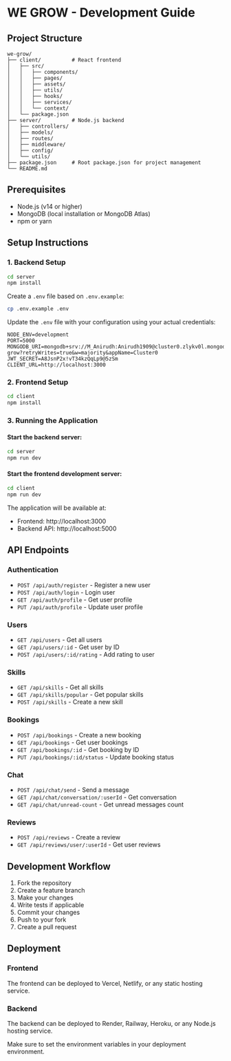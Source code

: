 # WE GROW - Development Guide

## Project Structure

```
we-grow/
├── client/          # React frontend
│   ├── src/
│   │   ├── components/
│   │   ├── pages/
│   │   ├── assets/
│   │   ├── utils/
│   │   ├── hooks/
│   │   ├── services/
│   │   └── context/
│   └── package.json
├── server/          # Node.js backend
│   ├── controllers/
│   ├── models/
│   ├── routes/
│   ├── middleware/
│   ├── config/
│   └── utils/
├── package.json     # Root package.json for project management
└── README.md
```

## Prerequisites

- Node.js (v14 or higher)
- MongoDB (local installation or MongoDB Atlas)
- npm or yarn

## Setup Instructions

### 1. Backend Setup

```bash
cd server
npm install
```

Create a `.env` file based on `.env.example`:

```bash
cp .env.example .env
```

Update the `.env` file with your configuration using your actual credentials:

```
NODE_ENV=development
PORT=5000
MONGODB_URI=mongodb+srv://M_Anirudh:Anirudh1909@cluster0.zlykv0l.mongodb.net/we-grow?retryWrites=true&w=majority&appName=Cluster0
JWT_SECRET=A8JsnP2x!vT34kzQqLp9@5zSm
CLIENT_URL=http://localhost:3000
```

### 2. Frontend Setup

```bash
cd client
npm install
```

### 3. Running the Application

#### Start the backend server:

```bash
cd server
npm run dev
```

#### Start the frontend development server:

```bash
cd client
npm run dev
```

The application will be available at:
- Frontend: http://localhost:3000
- Backend API: http://localhost:5000

## API Endpoints

### Authentication
- `POST /api/auth/register` - Register a new user
- `POST /api/auth/login` - Login user
- `GET /api/auth/profile` - Get user profile
- `PUT /api/auth/profile` - Update user profile

### Users
- `GET /api/users` - Get all users
- `GET /api/users/:id` - Get user by ID
- `POST /api/users/:id/rating` - Add rating to user

### Skills
- `GET /api/skills` - Get all skills
- `GET /api/skills/popular` - Get popular skills
- `POST /api/skills` - Create a new skill

### Bookings
- `POST /api/bookings` - Create a new booking
- `GET /api/bookings` - Get user bookings
- `GET /api/bookings/:id` - Get booking by ID
- `PUT /api/bookings/:id/status` - Update booking status

### Chat
- `POST /api/chat/send` - Send a message
- `GET /api/chat/conversation/:userId` - Get conversation
- `GET /api/chat/unread-count` - Get unread messages count

### Reviews
- `POST /api/reviews` - Create a review
- `GET /api/reviews/user/:userId` - Get user reviews

## Development Workflow

1. Fork the repository
2. Create a feature branch
3. Make your changes
4. Write tests if applicable
5. Commit your changes
6. Push to your fork
7. Create a pull request

## Deployment

### Frontend
The frontend can be deployed to Vercel, Netlify, or any static hosting service.

### Backend
The backend can be deployed to Render, Railway, Heroku, or any Node.js hosting service.

Make sure to set the environment variables in your deployment environment.